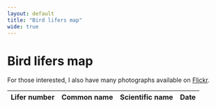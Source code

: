 ```yaml
---
layout: default
title: "Bird lifers map"
wide: true
---
```


# Bird lifers map

For those interested, I also have many photographs available on [Flickr](https://www.flickr.com/photos/chrisdown/albums/72157711447135721?layout=justified).

<link rel="stylesheet" href="https://unpkg.com/leaflet@1.7.1/dist/leaflet.css"/>
<script src="https://cdnjs.cloudflare.com/ajax/libs/PapaParse/5.3.0/papaparse.min.js"></script>
<script src="https://unpkg.com/leaflet@1.7.1/dist/leaflet.js"></script>
<link rel="stylesheet" href="https://cdnjs.cloudflare.com/ajax/libs/leaflet.markercluster/1.4.1/MarkerCluster.css"/>
<link rel="stylesheet" href="https://cdnjs.cloudflare.com/ajax/libs/leaflet.markercluster/1.4.1/MarkerCluster.Default.css"/>
<script src="https://cdnjs.cloudflare.com/ajax/libs/leaflet.markercluster/1.4.1/leaflet.markercluster.js"></script>

<div id="map"></div>
<div id="sightings-table-container">
    <table id="sightings-table">
        <thead>
            <tr>
                <th>Lifer number</th>
                <th>Common name</th>
                <th>Scientific name</th>
                <th>Date</th>
            </tr>
        </thead>
        <tbody>
            <!-- Rows will be added here dynamically -->
        </tbody>
    </table>
</div>

<script>
    var map = L.map('map').setView([0, 0], 2);
    L.tileLayer('https://{s}.tile.openstreetmap.org/{z}/{x}/{y}.png', {
        maxZoom: 19,
    }).addTo(map);
    L.Control.textbox = L.Control.extend({
        onAdd: function(map) {
            var text = L.DomUtil.create('div');
            text.id = "bird_tips";
            text.innerHTML = "<span style=\"background-color: rgba(0, 0, 0, 0.5); padding: 0.2em\">Click an entry in the table to focus the map</span>"
            return text;
        },

        onRemove: function(map) { }
    });
    L.control.textbox = function(opts) { return new L.Control.textbox(opts);}
    L.control.textbox({ position: 'bottomleft' }).addTo(map);

    var zoomLevel = 18;

    // disableClusteringAtZoom value should match the same as map.setView()
    var markers = L.markerClusterGroup({ maxClusterRadius: 50, disableClusteringAtZoom: zoomLevel });

    function processCSVData(csvURI) {
        Papa.parse(csvURI, {
            download: true,
            header: true,
            dynamicTyping: true,
            complete: function(results) {
                var data = results.data;
                var firstSightings = {};

                data.forEach(sighting => {
                    // TODO: huh, why does papa give an extra one?
                    if (!sighting || sighting.id === null) {
                        return;
                    }

                    var species = sighting.common_name;
                    var sightingDate = new Date(sighting.date);
                    var sightingDateUTC = new Date(sightingDate.getUTCFullYear(), sightingDate.getUTCMonth(), sightingDate.getUTCDate());

                    if (!firstSightings[species] || new Date(firstSightings[species].date) > sightingDateUTC) {
                        sighting.date = sightingDateUTC.toISOString().split('T')[0];
                        firstSightings[species] = sighting;
                    }
                });

                updateMapAndTable(firstSightings);
            }
        });
    }

    function updateMapAndTable(sightings) {
        var tableBody = document.getElementById('sightings-table').getElementsByTagName('tbody')[0];
        var sightingsArray = Object.values(sightings).reverse();
        var liferNumber = sightingsArray.length;

        sightingsArray.forEach((sighting, index) => {
            var roundedLatitude = sighting.latitude.toFixed(5);
            var roundedLongitude = sighting.longitude.toFixed(5);
            var markerId = `marker-${index}`;

            var wikiLink = `https://en.wikipedia.org/wiki/${sighting.scientific_name.replace(/ /g, '_')}`;
            var marker = L.marker([sighting.latitude, sighting.longitude])
                .bindPopup(`${sighting.common_name}<br><span style="font-style: italic">${sighting.scientific_name}</span><br>${sighting.date}<br>${roundedLatitude}, ${roundedLongitude}<br><a href="${wikiLink}" target="_blank">Wikipedia</a>`);
            markers.addLayer(marker);

            // Scroll table on view
            marker.on('click', function() {
                var row = document.querySelector(`[data-marker-id="${markerId}"]`);
                if (row) {
                    row.scrollIntoView({behavior: "smooth", block: "center"});
                    document.querySelectorAll('#sightings-table tbody tr').forEach(tr => {
                        tr.style.fontWeight = 'normal';
                        tr.classList.remove('flash');
                    });
                    row.style.fontWeight = 'bold';
                    row.classList.add('flash');
                }

                var row = document.querySelector(`[data-marker-id="${markerId}"]`);
                if (row) {
                    row.scrollIntoView({behavior: "instant", block: "center"});
                    document.querySelectorAll('#sightings-table tbody tr').forEach(tr => tr.style.fontWeight = 'normal');
                    row.style.fontWeight = 'bold';
                }
            });

            var row = tableBody.insertRow();
            row.setAttribute('data-marker-id', markerId);
            row.insertCell(0).textContent = liferNumber--;
            row.insertCell(1).textContent = sighting.common_name;
            row.insertCell(2).textContent = sighting.scientific_name;
            row.insertCell(3).textContent = sighting.date;

            row.addEventListener('click', function() {
                map.setView(marker.getLatLng(), zoomLevel);
                marker.openPopup();
            });
        });

        map.addLayer(markers);
    }

    var csvURI = '/birds/data.csv'; // Updated CSV file URI
    processCSVData(csvURI);
</script>
